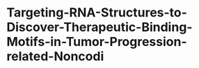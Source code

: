 # Targeting-RNA-Structures-to-Discover-Therapeutic-Binding-Motifs-in-Tumor-Progression-related-Noncodi